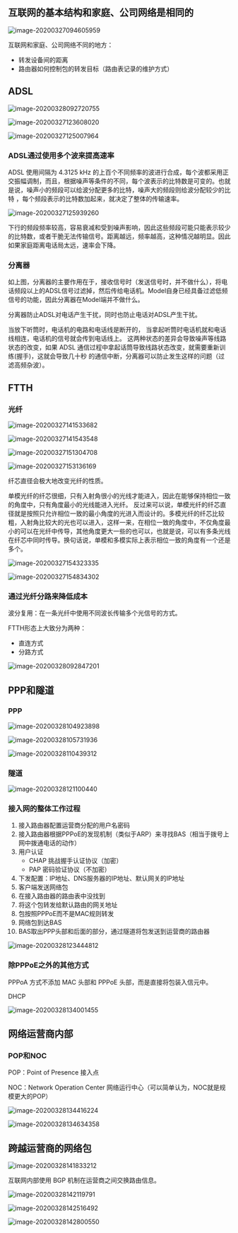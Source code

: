 ## 互联网的基本结构和家庭、公司网络是相同的

![image-20200327094605959](../通过接入网进入互联网内部/通过接入网进入互联网内部.assets/image-20200327094605959.png)

互联网和家庭、公司网络不同的地方：

- 转发设备间的距离
- 路由器如何控制包的转发目标（路由表记录的维护方式）



## ADSL

![image-20200328092720755](../通过接入网进入互联网内部/通过接入网进入互联网内部.assets/image-20200328092720755.png)

![image-20200327123608020](../通过接入网进入互联网内部/通过接入网进入互联网内部.assets/image-20200327123608020.png)

![image-20200327125007964](../通过接入网进入互联网内部/通过接入网进入互联网内部.assets/image-20200327125007964.png)

### ADSL通过使用多个波来提高速率

ADSL 使用间隔为 4.3125 kHz 的上百个不同频率的波进行合成，每个波都采用正交振幅调制，而且，根据噪声等条件的不同，每个波表示的比特数是可变的。也就是说，噪声小的频段可以给波分配更多的比特，噪声大的频段则给波分配较少的比特 ，每个频段表示的比特数加起来，就决定了整体的传输速率。

![image-20200327125939260](../通过接入网进入互联网内部/通过接入网进入互联网内部.assets/image-20200327125939260.png)

下行的频段频率较高，容易衰减和受到噪声影响，因此这些频段可能只能表示较少的比特数，或者干脆无法传输信号。距离越远，频率越高，这种情况越明显。因此如果家庭距离电话局太远，速率会下降。

### 分离器

如上图，分离器的主要作用在于，接收信号时（发送信号时，并不做什么），将电话频段以上的ADSL信号过滤掉，然后传给电话机。Model自身已经具备过滤低频信号的功能，因此分离器在Model端并不做什么。

分离器防止ADSL对电话产生干扰，同时也防止电话对ADSL产生干扰。

当放下听筒时，电话机的电路和电话线是断开的， 当拿起听筒时电话机就和电话线相连，电话机的信号就会传到电话线上。 这两种状态的差异会导致噪声等线路状态的改变，如果 ADSL 通信过程中拿起话筒导致线路状态改变，就需要重新训练(握手)，这就会导致几十秒 的通信中断，分离器可以防止发生这样的问题（过滤高频杂波）。



## FTTH

### 光纤

![image-20200327141533682](../通过接入网进入互联网内部/通过接入网进入互联网内部.assets/image-20200327141533682.png)

![image-20200327141543548](../通过接入网进入互联网内部/通过接入网进入互联网内部.assets/image-20200327141543548.png)

![image-20200327151304708](../通过接入网进入互联网内部/通过接入网进入互联网内部.assets/image-20200327151304708.png)

![image-20200327153136169](../通过接入网进入互联网内部/通过接入网进入互联网内部.assets/image-20200327153136169.png)

纤芯直径会极大地改变光纤的性质。

单模光纤的纤芯很细，只有入射角很小的光线才能进入，因此在能够保持相位一致的角度中，只有角度最小的光线能进入光纤。 反过来可以说，单模光纤的纤芯直径就是按照只允许相位一致的最小角度的光进入而设计的。多模光纤的纤芯比较粗，入射角比较大的光也可以进入，这样一来，在相位一致的角度中，不仅角度最小的可以在光纤中传导，其他角度更大一些的也可以，也就是说，可以有多条光线在纤芯中同时传导。换句话说，单模和多模实际上表示相位一致的角度有一个还是多个。

![image-20200327154323335](../通过接入网进入互联网内部/通过接入网进入互联网内部.assets/image-20200327154323335.png)

![image-20200327154834302](../通过接入网进入互联网内部/通过接入网进入互联网内部.assets/image-20200327154834302.png)

### 通过光纤分路来降低成本

波分复用：在一条光纤中使用不同波长传输多个光信号的方式。

FTTH形态上大致分为两种：

- 直连方式
- 分路方式

![image-20200328092847201](../通过接入网进入互联网内部/通过接入网进入互联网内部.assets/image-20200328092847201.png)



## PPP和隧道

### PPP

![image-20200328104923898](../通过接入网进入互联网内部/通过接入网进入互联网内部.assets/image-20200328104923898.png)

![image-20200328105731936](../通过接入网进入互联网内部/通过接入网进入互联网内部.assets/image-20200328105731936.png)

![image-20200328110439312](../通过接入网进入互联网内部/通过接入网进入互联网内部.assets/image-20200328110439312.png)

### 隧道

![image-20200328121100440](../通过接入网进入互联网内部/通过接入网进入互联网内部.assets/image-20200328121100440.png)

### 接入网的整体工作过程

1. 接入路由器配置运营商分配的用户名密码
2. 接入路由器根据PPPoE的发现机制（类似于ARP）来寻找BAS（相当于拨号上网中拨通电话的动作）
3. 用户认证
   - CHAP 挑战握手认证协议（加密）
   - PAP 密码验证协议（不加密）
4. 下发配置：IP地址、DNS服务器的IP地址、默认网关的IP地址
5. 客户端发送网络包
6. 在接入路由器的路由表中没找到
7. 将这个包转发给默认路由的网关地址
8. 包按照PPPoE而不是MAC规则转发
9. 网络包到达BAS
10. BAS取出PPP头部和后面的部分，通过隧道将包发送到运营商的路由器

![image-20200328123444812](../通过接入网进入互联网内部/通过接入网进入互联网内部.assets/image-20200328123444812.png)

### 除PPPoE之外的其他方式

PPPoA 方式不添加 MAC 头部和 PPPoE 头部，而是直接将包装入信元中。

DHCP

![image-20200328134001455](../通过接入网进入互联网内部/通过接入网进入互联网内部.assets/image-20200328134001455.png)





## 网络运营商内部

### POP和NOC

POP：Point of Presence 接入点

NOC：Network Operation Center 网络运行中心（可以简单认为，NOC就是规模更大的POP）

![image-20200328134416224](../通过接入网进入互联网内部/通过接入网进入互联网内部.assets/image-20200328134416224.png)

![image-20200328134634358](../通过接入网进入互联网内部/通过接入网进入互联网内部.assets/image-20200328134634358.png)



## 跨越运营商的网络包

![image-20200328141833212](../通过接入网进入互联网内部/通过接入网进入互联网内部.assets/image-20200328141833212.png)

互联网内部使用 BGP 机制在运营商之间交换路由信息。

![image-20200328142119791](../通过接入网进入互联网内部/通过接入网进入互联网内部.assets/image-20200328142119791.png)

![image-20200328142516492](../通过接入网进入互联网内部/通过接入网进入互联网内部.assets/image-20200328142516492.png)

![image-20200328142800550](../通过接入网进入互联网内部/通过接入网进入互联网内部.assets/image-20200328142800550.png)
